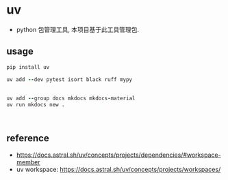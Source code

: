 # uv

- python 包管理工具, 本项目基于此工具管理包.

## usage

```ruby
pip install uv

uv add --dev pytest isort black ruff mypy
  
  
uv add --group docs mkdocs mkdocs-material
uv run mkdocs new .

     
```

## reference

- https://docs.astral.sh/uv/concepts/projects/dependencies/#workspace-member
- uv workspace: https://docs.astral.sh/uv/concepts/projects/workspaces/